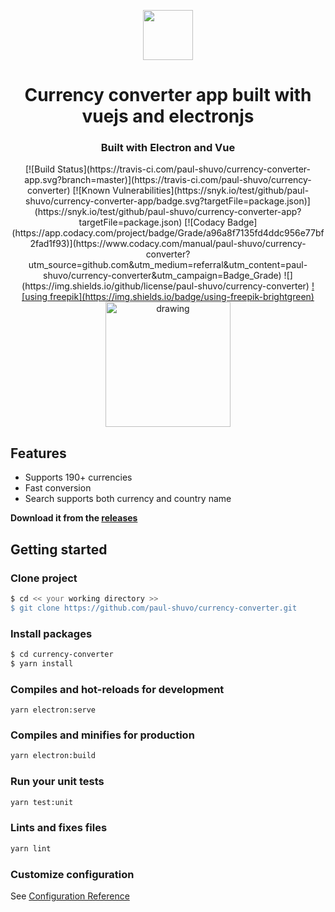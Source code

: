 <div align="center">

  <img src='https://i.imgur.com/E2XlGTK.png' width="80"></img>
  <h1>Currency converter app built with vuejs and electronjs</h1>

  <h3>Built with Electron and Vue</h3>
  [![Build Status](https://travis-ci.com/paul-shuvo/currency-converter-app.svg?branch=master)](https://travis-ci.com/paul-shuvo/currency-converter) [![Known Vulnerabilities](https://snyk.io/test/github/paul-shuvo/currency-converter-app/badge.svg?targetFile=package.json)](https://snyk.io/test/github/paul-shuvo/currency-converter-app?targetFile=package.json) [![Codacy Badge](https://app.codacy.com/project/badge/Grade/a96a8f7135fd4ddc956e77bf2fad1f93)](https://www.codacy.com/manual/paul-shuvo/currency-converter?utm_source=github.com&amp;utm_medium=referral&amp;utm_content=paul-shuvo/currency-converter&amp;utm_campaign=Badge_Grade)  ![](https://img.shields.io/github/license/paul-shuvo/currency-converter) <a href="https://www.flaticon.com/authors/freepik">![using freepik](https://img.shields.io/badge/using-freepik-brightgreen)</a>

  <img src="https://i.imgur.com/mUGBXiI.gif" alt="drawing" width="200"/>
  
</div>

## Features
- Supports 190+ currencies
- Fast conversion
- Search supports both currency and country name

__Download it from the [releases](https://github.com/paul-shuvo/currency-converter/releases)__


## Getting started

### Clone project

```bash
$ cd << your working directory >>
$ git clone https://github.com/paul-shuvo/currency-converter.git
```

### Install packages

```bash
$ cd currency-converter
$ yarn install 
```

### Compiles and hot-reloads for development
```
yarn electron:serve
```

### Compiles and minifies for production

```bash
yarn electron:build
```

### Run your unit tests

```bash
yarn test:unit
```

### Lints and fixes files

```bash
yarn lint
```

### Customize configuration

See [Configuration Reference](https://cli.vuejs.org/config/)
